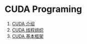 # CUDA Programing

1. [CUDA 介绍](./introduction.md)
2. [CUDA 线程组织](./cuda_threading.md)
3. [CUDA 基本框架](./base_framework.md)
